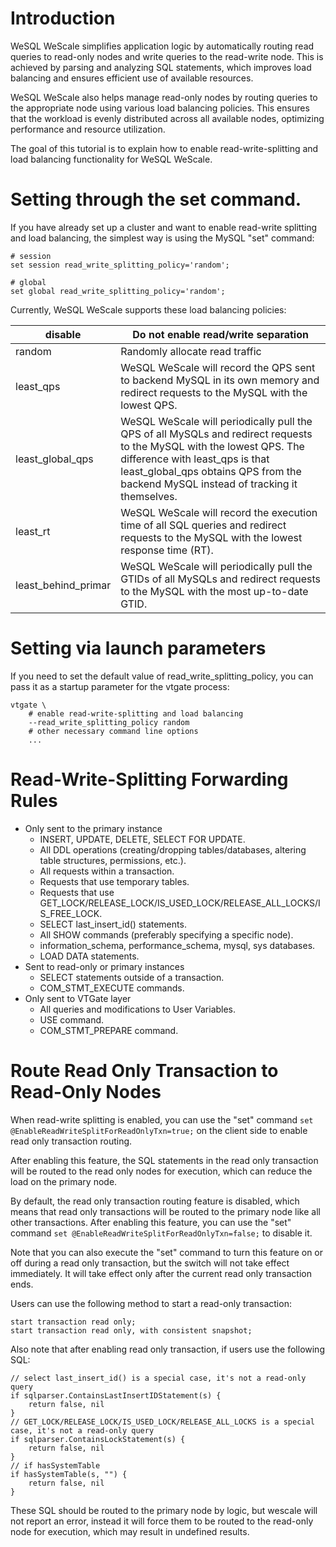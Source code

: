 # Introduction

WeSQL WeScale simplifies application logic by automatically routing read queries to read-only nodes and write queries to the read-write node. This is achieved by parsing and analyzing SQL statements, which improves load balancing and ensures efficient use of available resources.

WeSQL WeScale also helps manage read-only nodes by routing queries to the appropriate node using various load balancing policies. This ensures that the workload is evenly distributed across all available nodes, optimizing performance and resource utilization.

The goal of this tutorial is to explain how to enable read-write-splitting and load balancing functionality for WeSQL WeScale.

# Setting through the set command.

If you have already set up a cluster and want to enable read-write splitting and load balancing, the simplest way is using the MySQL "set" command:

```
# session
set session read_write_splitting_policy='random';

# global
set global read_write_splitting_policy='random';

```

Currently, WeSQL WeScale supports these load balancing policies:

| disable | Do not enable read/write separation |
| --- | --- |
| random | Randomly allocate read traffic |
| least_qps | WeSQL WeScale will record the QPS sent to backend MySQL in its own memory and redirect requests to the MySQL with the lowest QPS. |
| least_global_qps | WeSQL WeScale will periodically pull the QPS of all MySQLs and redirect requests to the MySQL with the lowest QPS. The difference with least_qps is that least_global_qps obtains QPS from the backend MySQL instead of tracking it themselves. |
| least_rt | WeSQL WeScale will record the execution time of all SQL queries and redirect requests to the MySQL with the lowest response time (RT). |
| least_behind_primar | WeSQL WeScale will periodically pull the GTIDs of all MySQLs and redirect requests to the MySQL with the most up-to-date GTID. |

# Setting via launch parameters

If you need to set the default value of read_write_splitting_policy, you can pass it as a startup parameter for the vtgate process:

```
vtgate \
    # enable read-write-splitting and load balancing
    --read_write_splitting_policy random
    # other necessary command line options
    ...

```

# Read-Write-Splitting Forwarding Rules

- Only sent to the primary instance
  - INSERT, UPDATE, DELETE, SELECT FOR UPDATE.
  - All DDL operations (creating/dropping tables/databases, altering table structures, permissions, etc.).
  - All requests within a transaction.
  - Requests that use temporary tables.
  - Requests that use GET_LOCK/RELEASE_LOCK/IS_USED_LOCK/RELEASE_ALL_LOCKS/IS_FREE_LOCK.
  - SELECT last_insert_id() statements.
  - All SHOW commands (preferably specifying a specific node).
  - information_schema, performance_schema, mysql, sys databases.
  - LOAD DATA statements.
- Sent to read-only or primary instances
  - SELECT statements outside of a transaction.
  - COM_STMT_EXECUTE commands.
- Only sent to VTGate layer
  - All queries and modifications to User Variables.
  - USE command.
  - COM_STMT_PREPARE command.
 
 # Route Read Only Transaction to Read-Only Nodes
  When read-write splitting is enabled, you can use the "set" command `set @EnableReadWriteSplitForReadOnlyTxn=true;` on the client side to enable read only transaction routing. 
  
  After enabling this feature, the SQL statements in the read only transaction will be routed to the read only nodes for execution, which can reduce the load on the primary node. 
  
  By default, the read only transaction routing feature is disabled, which means that read only transactions will be routed to the primary node like all other transactions. After enabling this feature, you can use the "set" command `set @EnableReadWriteSplitForReadOnlyTxn=false;` to disable it. 
  
  Note that you can also execute the "set" command to turn this feature on or off during a read only transaction, but the switch will not take effect immediately. It will take effect only after the current read only transaction ends. 
  
  Users can use the following method to start a read-only transaction:
  ```
start transaction read only;
start transaction read only, with consistent snapshot;
  ```
Also note that after enabling read only transaction, if users use the following SQL:
```
// select last_insert_id() is a special case, it's not a read-only query
if sqlparser.ContainsLastInsertIDStatement(s) {
    return false, nil
}
// GET_LOCK/RELEASE_LOCK/IS_USED_LOCK/RELEASE_ALL_LOCKS is a special case, it's not a read-only query
if sqlparser.ContainsLockStatement(s) {
    return false, nil
}
// if hasSystemTable
if hasSystemTable(s, "") {
    return false, nil
}
```
These SQL should be routed to the primary node by logic, but wescale will not report an error, instead it will force them to be routed to the read-only node for execution, which may result in undefined results.
